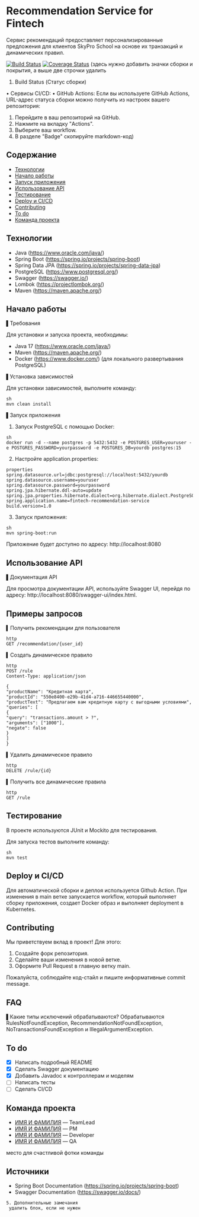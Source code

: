 # Recommendation Service for Fintech

Сервис рекомендаций предоставляет персонализированные предложения для клиентов SkyPro School на основе их транзакций и
динамических правил.

[![Build Status](https://travis-ci.org/joemccann/dillinger.svg?branch=master)](https://travis-ci.org/joemccann/dillinger)
[![Coverage Status](https://coveralls.io/repos/github/joemccann/dillinger/badge.svg?branch=master)](https://coveralls.io/github/joemccann/dillinger?branch=master)
(здесь нужно добавить значки сборки и покрытия, а выше две строчки удалить

1. Build Status (Статус сборки)

• Сервисы CI/CD:
• GitHub Actions: Если вы используете GitHub Actions, URL-адрес статуса сборки можно получить из настроек вашего
репозитория:

1. Перейдите в ваш репозиторий на GitHub.
2. Нажмите на вкладку "Actions".
3. Выберите ваш workflow.
4. В разделе "Badge" скопируйте markdown-код)

## Содержание

- [Технологии](#технологии)
- [Начало работы](#начало-работы)
- [Запуск приложения](#запуск-приложения)
- [Использование API](#использование-api)
- [Тестирование](#тестирование)
- [Deploy и CI/CD](#deploy-и-cicd)
- [Contributing](#contributing)
- [To do](#to-do)
- [Команда проекта](#команда-проекта)

## Технологии

- Java (https://www.oracle.com/java/)
- Spring Boot (https://spring.io/projects/spring-boot)
- Spring Data JPA (https://spring.io/projects/spring-data-jpa)
- PostgreSQL (https://www.postgresql.org/)
- Swagger (https://swagger.io/)
- Lombok (https://projectlombok.org/)
- Maven (https://maven.apache.org/)

## Начало работы

▌Требования

Для установки и запуска проекта, необходимы:

- Java 17 (https://www.oracle.com/java/)
- Maven (https://maven.apache.org/)
- Docker (https://www.docker.com/) (для локального развертывания PostgreSQL)

▌Установка зависимостей

Для установки зависимостей, выполните команду:

```
sh
mvn clean install
```

▌Запуск приложения

1. Запуск PostgreSQL с помощью Docker:

```
sh
docker run -d --name postgres -p 5432:5432 -e POSTGRES_USER=youruser -e POSTGRES_PASSWORD=yourpassword -e POSTGRES_DB=yourdb postgres:15
```

2. Настройте application.properties:

```
properties
spring.datasource.url=jdbc:postgresql://localhost:5432/yourdb
spring.datasource.username=youruser
spring.datasource.password=yourpassword
spring.jpa.hibernate.ddl-auto=update
spring.jpa.properties.hibernate.dialect=org.hibernate.dialect.PostgreSQLDialect
spring.application.name=fintech-recommendation-service
build.version=1.0
```

3. Запуск приложения:

```
sh
mvn spring-boot:run

```

Приложение будет доступно по адресу: http://localhost:8080

## Использование API

▌Документация API

Для просмотра документации API, используйте Swagger UI, перейдя по адресу: http://localhost:8080/swagger-ui/index.html.

## Примеры запросов

▍Получить рекомендации для пользователя

```
http
GET /recommendation/{user_id}
```

▍Создать динамическое правило

```
http
POST /rule
Content-Type: application/json

{
"productName": "Кредитная карта",
"productId": "550e8400-e29b-41d4-a716-446655440000",
"productText": "Предлагаем вам кредитную карту с выгодными условиями",
"queries": [
{
"query": "transactions.amount > ?",
"arguments": ["1000"],
"negate": false
}
]
}
```

▍Удалить динамическое правило

```
http
DELETE /rule/{id}

```

▍Получить все динамические правила

```
http
GET /rule
```

## Тестирование

В проекте используются JUnit и Mockito для тестирования.

Для запуска тестов выполните команду:

```
sh
mvn test
```

## Deploy и CI/CD

Для автоматической сборки и деплоя используется Github Action.
При изменения в main ветке запускается workflow, который выполняет сборку приложения, создает Docker образ и выполняет
deployment в Kubernetes.

## Contributing

Мы приветствуем вклад в проект!
Для этого:

1. Создайте форк репозитория.
2. Сделайте ваши изменения в новой ветке.
3. Оформите Pull Request в главную ветку main.

Пожалуйста, соблюдайте код-стайл и пишите информативные commit message.

## FAQ

▌Какие типы исключений обрабатываются?
Обрабатываются RulesNotFoundException, RecommendationNotFoundException, NoTransactionsFoundException и
IllegalArgumentException.

## To do

- [x] Написать подробный README
- [x] Сделать Swagger документацию
- [x] Добавить Javadoc к контроллерам и моделям
- [ ] Написать тесты
- [ ] Сделать CI/CD

## Команда проекта

- [ИМЯ И ФАМИЛИЯ](tg://ссыльгитхаб) — TeamLead
- [ИМЯ И ФАМИЛИЯ](tg://ссыльгитхаб) — PM
- [ИМЯ И ФАМИЛИЯ](tg://ссыльгитхаб) — Developer
- [ИМЯ И ФАМИЛИЯ](tg://ссыльгитхаб) — QA

место для счастливой фотки команды

## Источники

- Spring Boot Documentation (https://spring.io/projects/spring-boot)
- Swagger Documentation (https://swagger.io/docs/)

```
5. Дополнительные замечания
 удалить блок, если не нужен  
